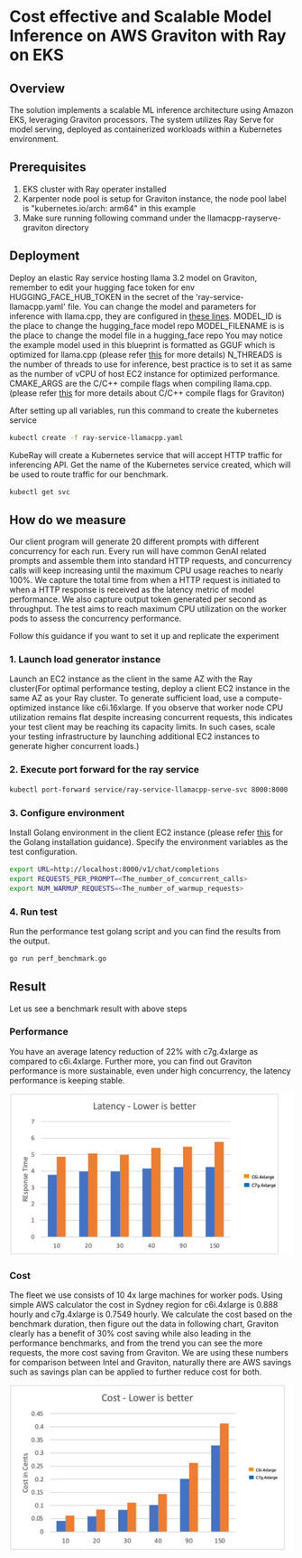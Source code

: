 # Cost effective and Scalable Model Inference on AWS Graviton with Ray on EKS

## Overview
The solution implements a scalable ML inference architecture using Amazon EKS, leveraging Graviton processors. The system utilizes Ray Serve for model serving, deployed as containerized workloads within a Kubernetes environment. 


## Prerequisites
 
1. EKS cluster with Ray operater installed
2. Karpenter node pool is setup for Graviton instance, the node pool label is "kubernetes.io/arch: arm64" in this example
3. Make sure running following command under the llamacpp-rayserve-graviton directory

## Deployment

Deploy an elastic Ray service hosting llama 3.2 model on Graviton, remember to edit your hugging face token for env HUGGING_FACE_HUB_TOKEN in the secret of the 'ray-service-llamacpp.yaml' file.
You can change the model and parameters for inference with llama.cpp, they are configured in [these lines](/gen-ai/inference/llamacpp-rayserve-graviton/ray-service-llamacpp.yaml#L121-L134).
MODEL_ID is the place to change the hugging_face model repo
MODEL_FILENAME is is the place to change the model file in a hugging_face repo 
You may notice the example model used in this blueprint is formatted as GGUF which is optimized for llama.cpp (please refer [this](https://huggingface.co/docs/hub/en/gguf) for more details)
N_THREADS is the number of threads to use for inference, best practice is to set it as same as the number of vCPU of host EC2 instance for optimized performance.
CMAKE_ARGS are the C/C++ compile flags when compiling llama.cpp.(please refer [this](https://github.com/aws/aws-graviton-getting-started/blob/main/c-c++.md) for more details about C/C++ compile flags for Graviton)

After setting up all variables, run this command to create the kubernetes service 

```bash
kubectl create -f ray-service-llamacpp.yaml 
```

KubeRay will create a Kubernetes service that will accept HTTP traffic for inferencing API. Get the name of the Kubernetes service created, which will be used to route traffic for our benchmark.

```bash
kubectl get svc 
```

## How do we measure

Our client program will generate 20 different prompts with different concurrency for each run. Every run will have common GenAI related prompts and assemble them into standard HTTP requests, and concurrency calls will keep increasing until the maximum CPU usage reaches to nearly 100%. We capture the total time from when a HTTP request is initiated to when a HTTP response is received as the latency metric of model performance. We also capture output token generated per second as throughput. The test aims to reach maximum CPU utilization on the worker pods to assess the concurrency performance.

Follow this guidance if you want to set it up and replicate the experiment

### 1. Launch load generator instance
Launch an EC2 instance as the client in the same AZ with the Ray cluster(For optimal performance testing, deploy a client EC2 instance in the same AZ as your Ray cluster. To generate sufficient load, use a compute-optimized instance like c6i.16xlarge. If you observe that worker node CPU utilization remains flat despite increasing concurrent requests, this indicates your test client may be reaching its capacity limits. In such cases, scale your testing infrastructure by launching additional EC2 instances to generate higher concurrent loads.)

### 2. Execute port forward for the ray service

```bash
kubectl port-forward service/ray-service-llamacpp-serve-svc 8000:8000
```

### 3. Configure environment
Install Golang environment in the client EC2 instance (please refer [this](https://go.dev/doc/install) for the Golang installation guidance). Specify the environment variables as the test configuration.

```bash
export URL=http://localhost:8000/v1/chat/completions
export REQUESTS_PER_PROMPT=<The_number_of_concurrent_calls>
export NUM_WARMUP_REQUESTS=<The_number_of_warmup_requests>
```

### 4. Run test
Run the performance test golang script and you can find the results from the output. 

```bash
go run perf_benchmark.go
```

## Result

Let us see a benchmark result with above steps

### Performance

You have an average latency reduction of 22% with c7g.4xlarge as compared to c6i.4xlarge. Further more, you can find out Graviton performance is more sustainable, even under high concurrency, the latency performance is keeping stable.

![Performance](/gen-ai/inference/llamacpp-rayserve-graviton/images/performance.png)


### Cost

The fleet we use consists of 10 4x large machines for worker pods. Using simple AWS calculator the cost in Sydney region for c6i.4xlarge is 0.888 hourly and c7g.4xlarge is 0.7549 hourly. We calculate the cost based on the benchmark duration, then figure out the data in following chart,  Graviton clearly has a benefit of 30% cost saving while also leading in the performance benchmarks, and from the trend you can see the more requests, the more cost saving from Graviton. We are using these numbers for comparison between Intel and Graviton, naturally there are AWS savings such as savings plan can be applied to further reduce cost for both.

![Cost](/gen-ai/inference/llamacpp-rayserve-graviton/images/cost.png)
